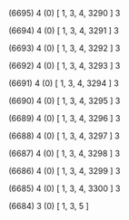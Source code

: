 (6695) 4 (0) [ 1, 3, 4, 3290 ] 3 


(6694) 4 (0) [ 1, 3, 4, 3291 ] 3 


(6693) 4 (0) [ 1, 3, 4, 3292 ] 3 


(6692) 4 (0) [ 1, 3, 4, 3293 ] 3 


(6691) 4 (0) [ 1, 3, 4, 3294 ] 3 


(6690) 4 (0) [ 1, 3, 4, 3295 ] 3 


(6689) 4 (0) [ 1, 3, 4, 3296 ] 3 


(6688) 4 (0) [ 1, 3, 4, 3297 ] 3 


(6687) 4 (0) [ 1, 3, 4, 3298 ] 3 


(6686) 4 (0) [ 1, 3, 4, 3299 ] 3 


(6685) 4 (0) [ 1, 3, 4, 3300 ] 3 


(6684) 3 (0) [ 1, 3, 5 ]  

